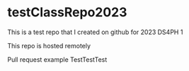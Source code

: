 # testClassRepo2023
This is a test repo that I created on github for 2023 DS4PH 1


This repo is hosted remotely

Pull request example
TestTestTest
